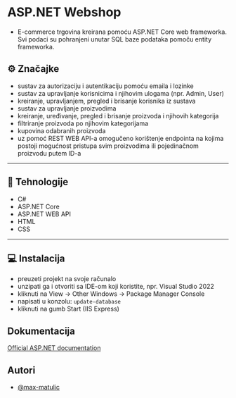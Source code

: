 
# ASP.NET Webshop

- E-commerce trgovina kreirana pomoću ASP.NET Core web frameworka. Svi podaci su pohranjeni unutar SQL baze podataka pomoču entity frameworka.

## ⚙️ Značajke

- sustav za autorizaciju i autentikaciju pomoću emaila i lozinke
- sustav za upravljanje korisnicima i njihovim ulogama (npr. Admin, User)
- kreiranje, upravljanjem, pregled i brisanje korisnika iz sustava
- sustav za upravljanje proizvodima
- kreiranje, uređivanje, pregled i brisanje proizvoda i njihovih kategorija
- filtriranje proizvoda po njihovim kategorijama
- kupovina odabranih proizvoda
- uz pomoć REST WEB API-a omogučeno korištenje endpointa na kojima postoji mogućnost pristupa svim proizvodima ili pojedinačnom proizvodu putem ID-a

---

## 📱 Tehnologije

- C#
- ASP.NET Core
- ASP.NET WEB API
- HTML
- CSS

---

## 💻 Instalacija

- preuzeti projekt na svoje računalo 
- unzipati ga i otvoriti sa IDE-om koji koristite, npr. Visual Studio 2022
- kliknuti na View -> Other Windows -> Package Manager Console
- napisati u konzolu: `update-database`
- kliknuti na gumb Start (IIS Express)

## Dokumentacija

[Official ASP.NET documentation](https://docs.microsoft.com/en-us/aspnet/core/?view=aspnetcore-6.0)


## Autori

- [@max-matulic](https://github.com/max-matulic)

